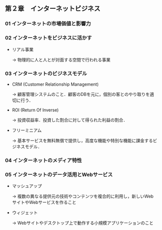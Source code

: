 ## 第２章　インターネットビジネス

### 01 インターネットの市場価値と影響力

### 02 インターネットをビジネスに活かす

- リアル事業

  &rarr; 物理的に人と人とが対面する空間で行われる事業

### 03  インターネットのビジネスモデル

- CRM (Customer Relationship Management)

  &rarr; 顧客管理システムのこと．顧客のDBを元に，個別の客とのやり取りを適切に行う．

- ROI (Return Of Inverse)

  &rarr; 投資収益率．投資した割合に対して得られた利益の割合．

- フリーミニアム

  &rarr; 基本サービスを無料無償で提供し，高度な機能や特別な機能に課金するビジネスモデル．

### 04 インターネットのメディア特性

 ### 05 インターネットのデータ活用とWebサービス

- マッシュアップ

  &rarr; 複数の異なる提供元の技術やコンテンツを複合的に利用し，新しいWebサイトやWebサービスを作ること

- ウィジェット

  &rarr; Webサイトやデスクトップ上で動作する小規模アプリケーションのこと